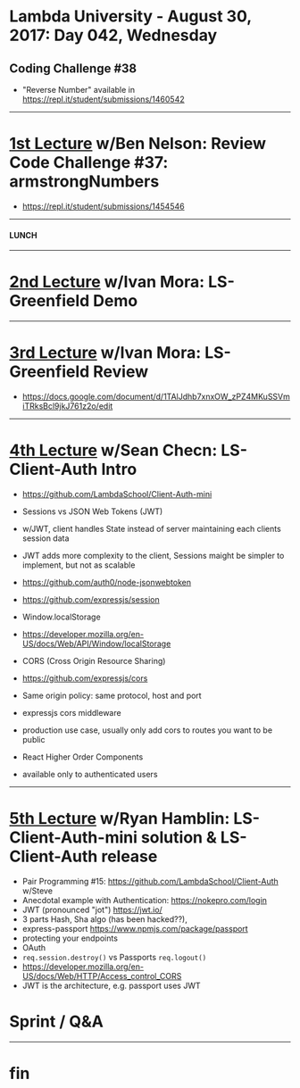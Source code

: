 # Lambda University - August 30, 2017: Day 042, Wednesday
## Coding Challenge #38
- "Reverse Number" available in https://repl.it/student/submissions/1460542
***
# [1st Lecture](VIDEO_RECORDED_NOT_POSTED) w/Ben Nelson: Review Code Challenge #37: armstrongNumbers
- https://repl.it/student/submissions/1454546

***
#### LUNCH
***
# [2nd Lecture](NO_VIDEO_RECORDED) w/Ivan Mora: LS-Greenfield Demo
***
# [3rd Lecture](NO_VIDEO_RECORDED) w/Ivan Mora: LS-Greenfield Review
- https://docs.google.com/document/d/1TAlJdhb7xnxOW_zPZ4MKuSSVmiTRksBcl9jkJ761z2o/edit

***
# [4th Lecture](https://youtu.be/sqf1bh7kD3I) w/Sean Checn: LS-Client-Auth Intro
- https://github.com/LambdaSchool/Client-Auth-mini
- Sessions vs JSON Web Tokens (JWT)
- w/JWT, client handles State instead of server maintaining each clients session data
- JWT adds more complexity to the client, Sessions maight be simpler to implement, but not as scalable
- https://github.com/auth0/node-jsonwebtoken
- https://github.com/expressjs/session

- Window.localStorage
- https://developer.mozilla.org/en-US/docs/Web/API/Window/localStorage

- CORS (Cross Origin Resource Sharing)
- https://github.com/expressjs/cors
- Same origin policy: same protocol, host and port
- expressjs cors middleware
- production use case, usually only add cors to routes you want to be public

- React Higher Order Components
- available only to authenticated users


***
# [5th Lecture](VIDEO_RECORDED_NOT_POSTED) w/Ryan Hamblin: LS-Client-Auth-mini solution & LS-Client-Auth release
- Pair Programming #15: https://github.com/LambdaSchool/Client-Auth w/Steve
- Anecdotal example with Authentication: https://nokepro.com/login
- JWT (pronounced "jot") https://jwt.io/
- 3 parts Hash, Sha algo (has been hacked??),
- express-passport https://www.npmjs.com/package/passport
- protecting your endpoints
- OAuth
- `req.session.destroy()` vs Passports `req.logout()`
- https://developer.mozilla.org/en-US/docs/Web/HTTP/Access_control_CORS
- JWT is the architecture, e.g. passport uses JWT

# Sprint / Q&A
***
# fin
